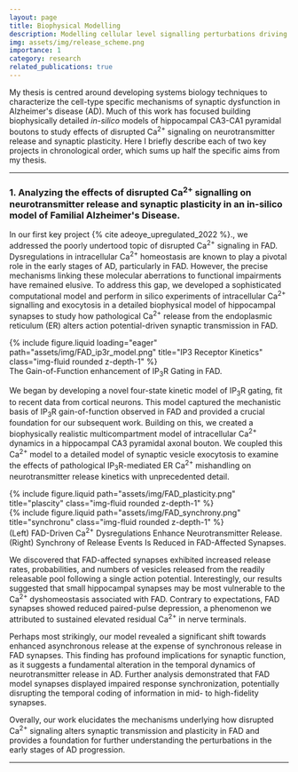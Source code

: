 ```yaml
---
layout: page
title: Biophysical Modelling
description: Modelling cellular level signalling perturbations driving synaptic dysfunction in Alzheimer's Disease
img: assets/img/release_scheme.png
importance: 1
category: research
related_publications: true
---
```


My thesis is centred around developing systems biology techniques to characterize the cell-type specific mechanisms of synaptic dysfunction in Alzheimer's disease (AD). Much of this work has focused building biophysically detailed _in-silico_ models of hippocampal CA3-CA1 pyramidal boutons to study effects of disrupted Ca<sup>2+</sup> signaling on neurotransmitter release and synaptic plasticity. Here I briefly describe each of two key projects in chronological order, which sums up half the specific aims from my thesis.

***

### 1. Analyzing the effects of disrupted Ca<sup>2+</sup> signalling on neurotransmitter release and synaptic plasticity in an in-silico model of Familial Alzheimer's Disease. 

In our first key project {% cite adeoye_upregulated_2022 %}., we addressed the poorly undertood topic of disrupted Ca<sup>2+</sup> signaling in FAD. Dysregulations in intracellular Ca<sup>2+</sup> homeostasis are known to play a pivotal role in the early stages of AD, particularly in FAD. However, the precise mechanisms linking these molecular aberrations to functional impairments have remained elusive. To address this gap, we developed a sophisticated computational model and perform in silico experiments of intracellular Ca<sup>2+</sup> signalling and exocytosis in a detailed biophysical model of hippocampal synapses to study how pathological Ca<sup>2+</sup> release from the endoplasmic reticulum (ER) alters action potential-driven synaptic transmission in FAD.

</div>
<div class="row">
    <div class="col-sm mt-3 mt-md-0">
        {% include figure.liquid loading="eager" path="assets/img/FAD_ip3r_model.png" title="IP3 Receptor Kinetics" class="img-fluid rounded z-depth-1" %}
    </div>
</div>
<div class="caption">
    The Gain-of-Function enhancement of IP<sub>3</sub>R Gating in FAD.
</div>

We began by developing a novel four-state kinetic model of IP<sub>3</sub>R gating, fit to recent data from cortical neurons. This model captured the mechanistic basis of IP<sub>3</sub>R gain-of-function observed in FAD and provided a crucial foundation for our subsequent work. Building on this, we created a biophysically realistic multicompartment model of intracellular Ca<sup>2+</sup> dynamics in a hippocampal CA3 pyramidal axonal bouton. We coupled this Ca<sup>2+</sup> model to a detailed model of synaptic vesicle exocytosis to examine the effects of pathological IP<sub>3</sub>R-mediated ER Ca<sup>2+</sup> mishandling on neurotransmitter release kinetics with unprecedented detail.

<div class="row justify-content-sm-center">
    <div class="col-sm-6 mt-3 mt-md-0">
        {% include figure.liquid path="assets/img/FAD_plasticity.png" title="plascity" class="img-fluid rounded z-depth-1" %}
    </div>
    <div class="col-sm-6 mt-3 mt-md-0">
        {% include figure.liquid path="assets/img/FAD_synchrony.png" title="synchronu" class="img-fluid rounded z-depth-1" %}
    </div>
</div>
<div class="caption">
    (Left) FAD-Driven Ca<sup>2+</sup> Dysregulations Enhance Neurotransmitter Release. (Right) Synchrony of Release Events Is Reduced in FAD-Affected Synapses.
</div>

We discovered that FAD-affected synapses exhibited increased release rates, probabilities, and numbers of vesicles released from the readily releasable pool following a single action potential. Interestingly, our results suggested that small hippocampal synapses may be most vulnerable to the Ca<sup>2+</sup> dyshomeostasis associated with FAD. Contrary to expectations, FAD synapses showed reduced paired-pulse depression, a phenomenon we attributed to sustained elevated residual Ca<sup>2+</sup> in nerve terminals.

Perhaps most strikingly, our model revealed a significant shift towards enhanced asynchronous release at the expense of synchronous release in FAD synapses. This finding has profound implications for synaptic function, as it suggests a fundamental alteration in the temporal dynamics of neurotransmitter release in AD. Further analysis demonstrated that FAD model synapses displayed impaired response synchronization, potentially disrupting the temporal coding of information in mid- to high-fidelity synapses.

Overally, our work elucidates the mechanisms underlying how disrupted Ca<sup>2+</sup> signaling alters synaptic transmission and plasticity in FAD and provides a foundation for  further understanding the perturbations in the early stages of AD progression.

***

